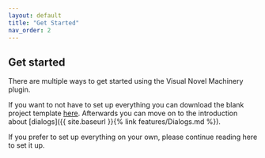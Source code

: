 ```yaml
---
layout: default
title: "Get Started"
nav_order: 2
---
```


## Get started

There are multiple ways to get started using the Visual Novel Machinery plugin.

If you want to not have to set up everything you can download the blank project template [here](#). Afterwards you can move on to the introduction about [dialogs]({{ site.baseurl }}{% link features/Dialogs.md %}).

If you prefer to set up everything on your own, please continue reading here to set it up.